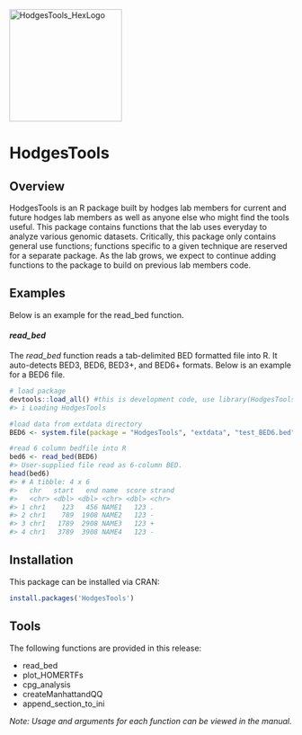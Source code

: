 
<!-- README.md is generated from README.Rmd. Please edit that file -->

<img src="https://i.imgur.com/kO2FL3r.png" alt="HodgesTools_HexLogo" width="200"/>

# **HodgesTools**

## **Overview**

HodgesTools is an R package built by hodges lab members for current and
future hodges lab members as well as anyone else who might find the
tools useful. This package contains functions that the lab uses everyday
to analyze various genomic datasets. Critically, this package only
contains general use functions; functions specific to a given technique
are reserved for a separate package. As the lab grows, we expect to
continue adding functions to the package to build on previous lab
members code.

## **Examples**

Below is an example for the read\_bed function.

#### *read\_bed*

The *read\_bed* function reads a tab-delimited BED formatted file into
R. It auto-detects BED3, BED6, BED3+, and BED6+ formats. Below is an
example for a BED6 file.

``` r
# load package
devtools::load_all() #this is development code, use library(HodgesTools)
#> i Loading HodgesTools

#load data from extdata directory
BED6 <- system.file(package = "HodgesTools", "extdata", "test_BED6.bed")

#read 6 column bedfile into R
bed6 <- read_bed(BED6)
#> User-supplied file read as 6-column BED.
head(bed6)
#> # A tibble: 4 x 6
#>   chr   start   end name  score strand
#>   <chr> <dbl> <dbl> <chr> <dbl> <chr> 
#> 1 chr1    123   456 NAME1   123 .     
#> 2 chr1    789  1908 NAME2   123 -     
#> 3 chr1   1789  2908 NAME3   123 +     
#> 4 chr1   3789  3908 NAME4   123 -
```

## **Installation**

This package can be installed via CRAN:

``` r
install.packages('HodgesTools')
```

## **Tools**

The following functions are provided in this release:

  - read\_bed
  - plot\_HOMERTFs
  - cpg\_analysis
  - createManhattandQQ
  - append\_section\_to\_ini

*Note: Usage and arguments for each function can be viewed in the
manual.*
